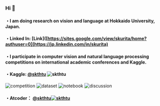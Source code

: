 ### Hi 👋

#### ・I am doing research on vision and language at Hokkaido University, Japan.

#### ・Linked In: [Link]([https://sites.google.com/view/skurita/home?authuser=0](https://jp.linkedin.com/in/skurita)

#### ・I participate in computer vision and natural language processing competitions on international academic conferences and Kaggle.

#### ・Kaggle: [@skthtu](https://www.kaggle.com/skthtu)  ![skthtu](https://road-to-kaggle-grandmaster.vercel.app/api/simple/skthtu)
![competition](https://road-to-kaggle-grandmaster.vercel.app/api/badges/skthtu/competition)
![dataset](https://road-to-kaggle-grandmaster.vercel.app/api/badges/skthtu/dataset)
![notebook](https://road-to-kaggle-grandmaster.vercel.app/api/badges/skthtu/notebook)
![discussion](https://road-to-kaggle-grandmaster.vercel.app/api/badges/skthtu/discussion)

#### ・Atcoder： [@skthtu](https://atcoder.jp/users/skthtu)[![skthtu](https://img.shields.io/endpoint?url=https%3A%2F%2Fatcoder-badges.now.sh%2Fapi%2Fatcoder%2Fjson%2Fskthtu)](https://atcoder.jp/users/skthtu)
